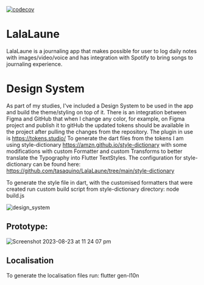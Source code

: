 [![codecov](https://codecov.io/gh/tasaquino/LalaLaune/graph/badge.svg?token=0RIRM8T98A)](https://codecov.io/gh/tasaquino/LalaLaune)

# LalaLaune
LalaLaune is a journaling app that makes possible for user to log daily notes with images/video/voice and has integration with Spotify to bring songs to journaling experience.

# Design System
As part of my studies, I've included a Design System to be used in the app and build the theme/styling on top of it.
There is an integration between Figma and GitHub that when I change any color, for example, on Figma project and publish it to gitHub the updated tokens should be available in the project after pulling the changes from the repository.
The plugin in use is https://tokens.studio/
To generate the dart files from the tokens I am using style-dictionary https://amzn.github.io/style-dictionary with some modifications with custom Formatter and custom Transforms to better translate the Typography into Flutter TextStyles.
The configuration for style-dictionary can be found here: https://github.com/tasaquino/LalaLaune/tree/main/style-dictionary

To generate the style file in dart, with the customised formatters that were created run custom build script from style-dictionary directory:
    node build.js

![design_system](https://github.com/tasaquino/LalaLaune/assets/10437479/02e36715-6f18-42b9-8bca-ed68136dbb7f)

## Prototype:
![Screenshot 2023-08-23 at 11 24 07 pm](https://github.com/tasaquino/LalaLaune/assets/10437479/43d64ac5-300a-4457-a55b-fbc6e73ff2b1)

## Localisation
To generate the localisation files run:
    flutter gen-l10n